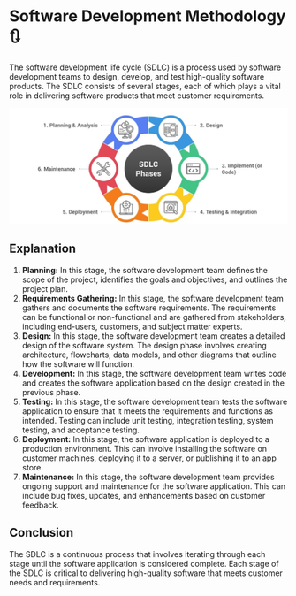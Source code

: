 # Software Development Methodology :arrows_clockwise:

The software development life cycle (SDLC) is a process used by software development teams to design, develop, and test high-quality software products. The SDLC consists of several stages, each of which plays a vital role in delivering software products that meet customer requirements.

![](..\Images\sdlc.jpg)



## Explanation 

1. **Planning:** In this stage, the software development team defines the scope of the project, identifies the goals and objectives, and outlines the project plan.
2. **Requirements Gathering:** In this stage, the software development team gathers and documents the software requirements. The requirements can be functional or non-functional and are gathered from stakeholders, including end-users, customers, and subject matter experts.
3. **Design:** In this stage, the software development team creates a detailed design of the software system. The design phase involves creating architecture, flowcharts, data models, and other diagrams that outline how the software will function.
4. **Development:** In this stage, the software development team writes code and creates the software application based on the design created in the previous phase.
5. **Testing:** In this stage, the software development team tests the software application to ensure that it meets the requirements and functions as intended. Testing can include unit testing, integration testing, system testing, and acceptance testing.
6. **Deployment:** In this stage, the software application is deployed to a production environment. This can involve installing the software on customer machines, deploying it to a server, or publishing it to an app store.
7. **Maintenance:** In this stage, the software development team provides ongoing support and maintenance for the software application. This can include bug fixes, updates, and enhancements based on customer feedback.



## Conclusion

The SDLC is a continuous process that involves iterating through each stage until the software application is considered complete. Each stage of the SDLC is critical to delivering high-quality software that meets customer needs and requirements.
